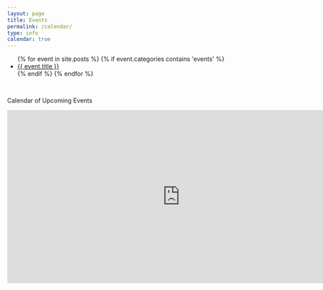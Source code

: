 ```yaml
---
layout: page
title: Events
permalink: /calendar/
type: info
calendar: true
---
```


<ul>
  {% for event in site.posts %}
    {% if event.categories contains 'events' %}
      <li>
        <a href="{{ event.url }}">{{ event.title }}</a>
      </li>
    {% endif %}
  {% endfor %}
</ul>

<br>

Calendar of Upcoming Events

<div class="span9">
	<iframe src="http://www.google.com/calendar/embed?showTitle=0&amp;showCalendars=0&height=600&amp;wkst=1&amp;hl=en&amp;bgcolor=%23FFFFFF&amp;src=9a1j8d5duehuk7om25p46qpqic%40group.calendar.google.com&amp;color=%23AB8B00&amp;ctz=America%2FLos_Angeles" style=" border-width:0 " width="800" height="400" frameborder="0" scrolling="no"></iframe>
</div><!--/span-->